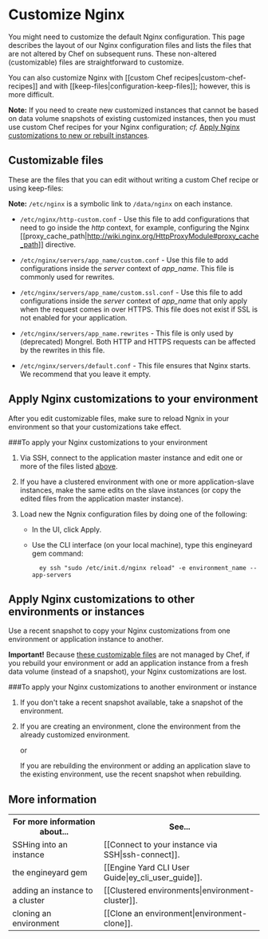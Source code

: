# Customize Nginx

You might need to customize the default Nginx configuration. This page describes the layout of our Nginx configuration files and lists the files that are not altered by Chef on subsequent runs. These non-altered (customizable) files are straightforward to customize.

You can also customize Nginx with [[custom Chef recipes|custom-chef-recipes]] and with [[keep-files|configuration-keep-files]]; however, this is more difficult.  
 
**Note:** If you need to create new customized instances that cannot be based on data volume snapshots of existing customized instances, then you must use custom Chef recipes for your Nginx configuration; *cf.* [Apply Nginx customizations to new or rebuilt instances][2]. 

<h2 id="topic1"> Customizable files</h2>

These are the files that you can edit without writing a custom Chef recipe or using keep-files:  

**Note:** `/etc/nginx` is a symbolic link to `/data/nginx` on each instance.

* `/etc/nginx/http-custom.conf` - Use this file to add configurations that need to go inside the _http_ context, for example, configuring the Nginx [[proxy_cache_path|http://wiki.nginx.org/HttpProxyModule#proxy_cache_path]] directive.

* `/etc/nginx/servers/app_name/custom.conf` - Use this file to add configurations inside the _server_ context of *app_name*. This file is commonly used for rewrites.

* `/etc/nginx/servers/app_name/custom.ssl.conf` - Use this file to add configurations inside the _server_ context of *app_name* that only apply when the request comes in over HTTPS. This file does not exist if SSL is not enabled for your application.

* `/etc/nginx/servers/app_name.rewrites` - This file is only used by (deprecated) Mongrel.  Both HTTP and HTTPS requests can be affected by the rewrites in this file. 

* `/etc/nginx/servers/default.conf` - This file ensures that Nginx starts. We recommend that you leave it empty.

<h2 id="topic2"> Apply Nginx customizations to your environment</h2>

After you edit customizable files, make sure to reload Ngnix in your environment so that your customizations take effect. 

###To apply your Nginx customizations to your environment

1. Via SSH, connect to the application master instance and edit one or more of the files listed [above][1].

2. If you have a clustered environment with one or more application-slave instances, make the same edits on the slave instances (or copy the edited files from the application master instance). 

3. Load new the Ngnix configuration files by doing one of the following:  
    * In the UI, click Apply.
    * Use the CLI interface (on your local machine), type this engineyard gem command:  

            ey ssh "sudo /etc/init.d/nginx reload" -e environment_name --app-servers


<h2 id="topic3"> Apply Nginx customizations to other environments or instances</h2>

Use a recent snapshot to copy your Nginx customizations from one environment or application instance to another.

**Important!** Because [these customizable files][1] are not managed by Chef, if you rebuild your environment or add an application instance from a fresh data volume (instead of a snapshot), your Nginx customizations are lost. 

###To apply your Nginx customizations to another environment or instance

1. If you don't take a recent snapshot available, take a snapshot of the environment. 

2. If you are creating an environment, clone the environment from the already customized environment.  

    or  

    If you are rebuilding the environment or adding an application slave to the existing environment, use the recent snapshot when rebuilding.  

<h2 id="topic5"> More information</h2>

<table>
  <tr>
	<th>For more information about...</th><th>See...</th>
  </tr>
  <tr>
	<td>SSHing into an instance</td><td>[[Connect to your instance via SSH|ssh-connect]].</td>
  </tr> 
  <tr>
	 <td>the engineyard gem</td><td>[[Engine Yard CLI User Guide|ey_cli_user_guide]].</td>
  </tr>
<tr>
    <td>adding an instance to a cluster</td><td>[[Clustered environments|environment-cluster]].</td>
  </tr>
  <tr>
	 <td>cloning an environment</td><td>[[Clone an environment|environment-clone]].</td>
  </tr>
</table>


[1]: #topic1        "topic1"
[2]: #topic2        "topic2"
[3]: #topic3        "topic3"
[4]: #topic4        "topic4"